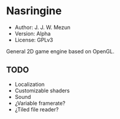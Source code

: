 # Nasringine

* Author: J. J. W. Mezun
* Version: Alpha
* License: GPLv3

General 2D game engine based on OpenGL.

## TODO

* Localization
* Customizable shaders
* Sound
* ¿Variable framerate?
* ¿Tiled file reader?
